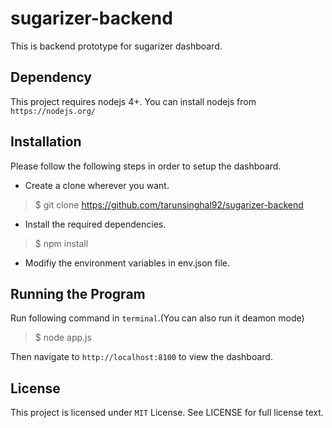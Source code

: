 # sugarizer-backend 

This is backend prototype for sugarizer dashboard.

## Dependency

This project requires nodejs 4+. You can install nodejs from `https://nodejs.org/`


## Installation

Please follow the following steps in order to setup the dashboard.

* Create a clone wherever you want.

>$ git clone https://github.com/tarunsinghal92/sugarizer-backend

* Install the required dependencies.

>$ npm install

* Modifiy the environment variables in env.json file.
 
## Running the Program

Run following command in `terminal`.(You can also run it deamon mode)

>$ node app.js 

Then navigate to `http://localhost:8100` to view the dashboard.

## License

This project is licensed under `MIT` License. See LICENSE for full license text.
